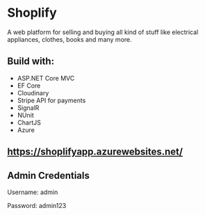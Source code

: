 # Shoplify
A web platform for selling and buying all kind of stuff like electrical appliances, clothes, books and many more.

## Build with:
  * ASP.NET Core MVC
  * EF Core
  * Cloudinary
  * Stripe API for payments
  * SignalR
  * NUnit
  * ChartJS
  * Azure
  
  ## https://shoplifyapp.azurewebsites.net/
  
  ## Admin Credentials
  Username: admin
  
  Password: admin123
